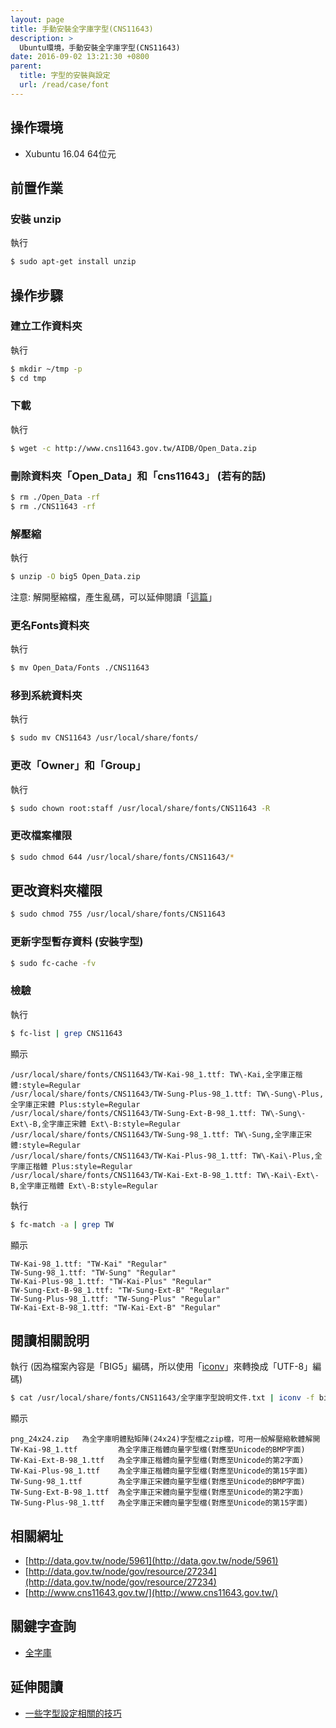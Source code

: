 ```yaml
---
layout: page
title: 手動安裝全字庫字型(CNS11643)
description: >
  Ubuntu環境，手動安裝全字庫字型(CNS11643)
date: 2016-09-02 13:21:30 +0800
parent:
  title: 字型的安裝與設定
  url: /read/case/font
---
```


## 操作環境

* Xubuntu 16.04 64位元

## 前置作業

### 安裝 unzip

執行

``` sh
$ sudo apt-get install unzip
```

## 操作步驟

### 建立工作資料夾

執行

``` sh
$ mkdir ~/tmp -p
$ cd tmp
```

### 下載

執行

``` sh
$ wget -c http://www.cns11643.gov.tw/AIDB/Open_Data.zip
```

### 刪除資料夾「Open_Data」和「cns11643」 (若有的話)

``` sh
$ rm ./Open_Data -rf
$ rm ./CNS11643 -rf
```

### 解壓縮

執行

``` sh
$ unzip -O big5 Open_Data.zip
```

注意: 解開壓縮檔，產生亂碼，可以延伸閱讀「[這篇](/book-ubuntu-qna/read/case/file-archiving-and-compression/zip/unzip-big5.html)」

### 更名Fonts資料夾

執行

``` sh
$ mv Open_Data/Fonts ./CNS11643
```

### 移到系統資料夾

執行

``` sh
$ sudo mv CNS11643 /usr/local/share/fonts/
```

### 更改「Owner」和「Group」

執行

``` sh
$ sudo chown root:staff /usr/local/share/fonts/CNS11643 -R
```

### 更改檔案權限

``` sh
$ sudo chmod 644 /usr/local/share/fonts/CNS11643/*
```


## 更改資料夾權限

``` sh
$ sudo chmod 755 /usr/local/share/fonts/CNS11643
```

### 更新字型暫存資料 (安裝字型)

``` sh
$ sudo fc-cache -fv
```

### 檢驗

執行

``` sh
$ fc-list | grep CNS11643
```

顯示

```
/usr/local/share/fonts/CNS11643/TW-Kai-98_1.ttf: TW\-Kai,全字庫正楷體:style=Regular
/usr/local/share/fonts/CNS11643/TW-Sung-Plus-98_1.ttf: TW\-Sung\-Plus,全字庫正宋體 Plus:style=Regular
/usr/local/share/fonts/CNS11643/TW-Sung-Ext-B-98_1.ttf: TW\-Sung\-Ext\-B,全字庫正宋體 Ext\-B:style=Regular
/usr/local/share/fonts/CNS11643/TW-Sung-98_1.ttf: TW\-Sung,全字庫正宋體:style=Regular
/usr/local/share/fonts/CNS11643/TW-Kai-Plus-98_1.ttf: TW\-Kai\-Plus,全字庫正楷體 Plus:style=Regular
/usr/local/share/fonts/CNS11643/TW-Kai-Ext-B-98_1.ttf: TW\-Kai\-Ext\-B,全字庫正楷體 Ext\-B:style=Regular
```

執行

``` sh
$ fc-match -a | grep TW
```

顯示

```
TW-Kai-98_1.ttf: "TW-Kai" "Regular"
TW-Sung-98_1.ttf: "TW-Sung" "Regular"
TW-Kai-Plus-98_1.ttf: "TW-Kai-Plus" "Regular"
TW-Sung-Ext-B-98_1.ttf: "TW-Sung-Ext-B" "Regular"
TW-Sung-Plus-98_1.ttf: "TW-Sung-Plus" "Regular"
TW-Kai-Ext-B-98_1.ttf: "TW-Kai-Ext-B" "Regular"
```

## 閱讀相關說明

執行 (因為檔案內容是「BIG5」編碼，所以使用「[iconv](http://manpages.ubuntu.com/manpages/xenial/en/man1/iconv.1.html)」來轉換成「UTF-8」編碼)

``` sh
$ cat /usr/local/share/fonts/CNS11643/全字庫字型說明文件.txt | iconv -f big5 -t utf8
```

顯示

```
png_24x24.zip   為全字庫明體點矩陣(24x24)字型檔之zip檔，可用一般解壓縮軟體解開
TW-Kai-98_1.ttf         為全字庫正楷體向量字型檔(對應至Unicode的BMP字面)
TW-Kai-Ext-B-98_1.ttf   為全字庫正楷體向量字型檔(對應至Unicode的第2字面)
TW-Kai-Plus-98_1.ttf    為全字庫正楷體向量字型檔(對應至Unicode的第15字面)
TW-Sung-98_1.ttf        為全字庫正宋體向量字型檔(對應至Unicode的BMP字面)
TW-Sung-Ext-B-98_1.ttf  為全字庫正宋體向量字型檔(對應至Unicode的第2字面)
TW-Sung-Plus-98_1.ttf   為全字庫正宋體向量字型檔(對應至Unicode的第15字面)
```



## 相關網址

* [http://data.gov.tw/node/5961](http://data.gov.tw/node/5961)
* [http://data.gov.tw/node/gov/resource/27234](http://data.gov.tw/node/gov/resource/27234)
* [http://www.cns11643.gov.tw/](http://www.cns11643.gov.tw/)

## 關鍵字查詢

* [全字庫](https://www.google.com.tw/#q=%E5%85%A8%E5%AD%97%E5%BA%AB)

## 延伸閱讀

* [一些字型設定相關的技巧](https://samwhelp.github.io/book-ubuntu-basic-skill/book/content/font/index.html)
